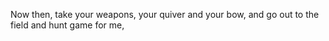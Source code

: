 Now then, take your weapons, your quiver and your bow, and go out to the field and hunt game for me,
